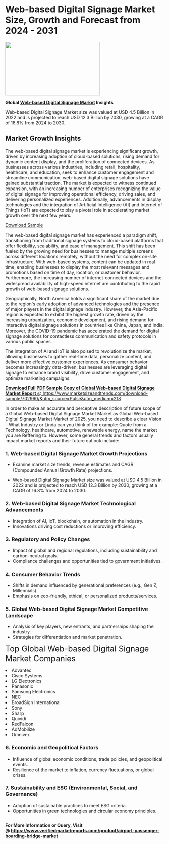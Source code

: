 <H1>Web-based Digital Signage Market Size, Growth and Forecast from 2024 - 2031</H1><img class="aligncenter size-medium wp-image-584254" src="https://thirdeyenews.in/wp-content/uploads/2024/09/Global-Market-Research-300x168.jpeg" alt="" width="300" height="168" /><p><strong>Global&nbsp;<a href="https://www.marketsizeandtrends.com/download-sample/702960/&amp;utm_source=Pulse&amp;utm_medium=218">Web-based Digital Signage Market</a> Insights</strong></p><p>Web-based Digital Signage Market size was valued at USD 4.5 Billion in 2022 and is projected to reach USD 12.3 Billion by 2030, growing at a CAGR of 16.8% from 2024 to 2030.</p><p><h2>Market Growth Insights</h2> <p>The web-based digital signage market is experiencing significant growth, driven by increasing adoption of cloud-based solutions, rising demand for dynamic content display, and the proliferation of connected devices. As businesses across various industries, including retail, hospitality, healthcare, and education, seek to enhance customer engagement and streamline communication, web-based digital signage solutions have gained substantial traction. The market is expected to witness continued expansion, with an increasing number of enterprises recognizing the value of digital signage for improving operational efficiency, driving sales, and delivering personalized experiences. Additionally, advancements in display technologies and the integration of Artificial Intelligence (AI) and Internet of Things (IoT) are expected to play a pivotal role in accelerating market growth over the next few years.</p> <p><a href="#">Download Sample</a></p> <p>The web-based digital signage market has experienced a paradigm shift, transitioning from traditional signage systems to cloud-based platforms that offer flexibility, scalability, and ease of management. This shift has been fueled by the growing need for businesses to manage multiple screens across different locations remotely, without the need for complex on-site infrastructure. With web-based systems, content can be updated in real time, enabling businesses to display the most relevant messages and promotions based on time of day, location, or customer behavior. Furthermore, the increasing number of internet-connected devices and the widespread availability of high-speed internet are contributing to the rapid growth of web-based signage solutions.</p> <p>Geographically, North America holds a significant share of the market due to the region's early adoption of advanced technologies and the presence of major players in the digital signage industry. However, the Asia-Pacific region is expected to exhibit the highest growth rate, driven by the increasing urbanization, economic development, and rising demand for interactive digital signage solutions in countries like China, Japan, and India. Moreover, the COVID-19 pandemic has accelerated the demand for digital signage solutions for contactless communication and safety protocols in various public spaces.</p> <p>The integration of AI and IoT is also poised to revolutionize the market, allowing businesses to gather real-time data, personalize content, and deliver more effective customer experiences. As consumer behavior becomes increasingly data-driven, businesses are leveraging digital signage to enhance brand visibility, drive customer engagement, and optimize marketing campaigns.</p> <p><a href="#"></p><p><span class=""><strong>Download Full PDF Sample Copy of Global Web-based Digital Signage Market Report</strong> @ <a href="https://www.marketsizeandtrends.com/download-sample/702960/&amp;utm_source=Pulse&amp;utm_medium=218" target="_blank">https://www.marketsizeandtrends.com/download-sample/702960/&amp;utm_source=Pulse&amp;utm_medium=218</a></span></p><p>In order to make an accurate and perceptive description of future scope of a Global&nbsp;Web-based Digital Signage Market Market as Global&nbsp;Web-based Digital Signage Market Market of 2025, you need to describe a clear Vision &ndash; What Industry or Linda can you think of for example: Quote from a Technology, healthcare, automotive, renewable energy, name the market you are Reffering to. However, some general trends and factors usually impact market reports and their future outlook include:</p><h3>1.&nbsp;<strong>Web-based Digital Signage Market Growth Projections</strong></h3><ul><li>Examine market size trends, revenue estimates and CAGR (Compounded Annual Growth Rate) projections.</li><li><p>Web-based Digital Signage Market size was valued at USD 4.5 Billion in 2022 and is projected to reach USD 12.3 Billion by 2030, growing at a CAGR of 16.8% from 2024 to 2030.</p></li></ul><h3>2.&nbsp;<strong>Web-based Digital Signage Market Technological Advancements</strong></h3><ul><li>Integration of AI, IoT, blockchain, or automation in the industry.</li><li>Innovations driving cost reductions or improving efficiency.</li></ul><h3>3.&nbsp;<strong>Regulatory and Policy Changes</strong></h3><ul><li>Impact of global and regional regulations, including sustainability and carbon-neutral goals.</li><li>Compliance challenges and opportunities tied to government initiatives.</li></ul><h3>4.&nbsp;<strong>Consumer Behavior Trends</strong></h3><ul><li>Shifts in demand influenced by generational preferences (e.g., Gen Z, Millennials).</li><li>Emphasis on eco-friendly, ethical, or personalized products/services.</li></ul><h3>5.&nbsp;<strong>Global Web-based Digital Signage Market Competitive Landscape</strong></h3><ul><li>Analysis of key players, new entrants, and partnerships shaping the industry.</li><li>Strategies for differentiation and market penetration.</li></ul><p data-pm-slice="1 1 []"><span style="color: inherit; font-family: inherit; font-size: 25px;">Top Global Web-based Digital Signage Market Companies</span></p><div class="" data-test-id=""><p><li>Advantec</li><li> Cisco Systems</li><li> LG Electronics</li><li> Panasonic</li><li> Samsung Electronics</li><li> NEC</li><li> BroadSign International</li><li> Sony</li><li> Sharp</li><li> Quividi</li><li> RedFalcon</li><li> AdMobilize</li><li> Omnivex</li></p></div><h3>6.&nbsp;<strong>Economic and Geopolitical Factors</strong></h3><ul><li>Influence of global economic conditions, trade policies, and geopolitical events.</li><li>Resilience of the market to inflation, currency fluctuations, or global crises.</li></ul><h3>7.&nbsp;<strong>Sustainability and ESG (Environmental, Social, and Governance)</strong></h3><ul><li>Adoption of sustainable practices to meet ESG criteria.</li><li>Opportunities in green technologies and circular economy principles.</li></ul><h2><strong style="font-size: 14px;">For More Information or Query, Visit @&nbsp;</strong><a style="background-color: #ffffff; font-size: 14px;" href="https://www.marketsizeandtrends.com/report/web-based-digital-signage-market/" target="_blank">https://www.verifiedmarketreports.com/product/airport-passenger-boarding-bridge-market</a></h2>
